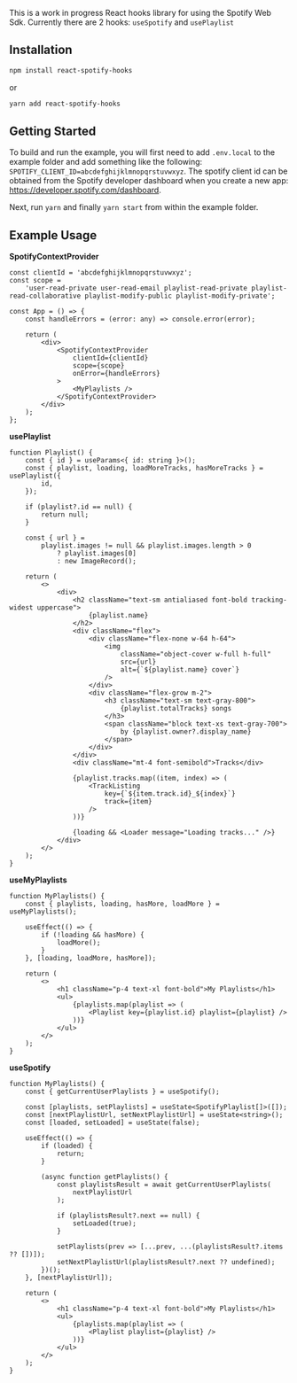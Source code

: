 This is a work in progress React hooks library for using the Spotify Web Sdk.  Currently there are 2 hooks: `useSpotify` and `usePlaylist`

## Installation

```bash
npm install react-spotify-hooks
```
or

```bash
yarn add react-spotify-hooks
```

## Getting Started

To build and run the example, you will first need to add `.env.local` to the example folder and add something like the following: `SPOTIFY_CLIENT_ID=abcdefghijklmnopqrstuvwxyz`. The spotify client id can be obtained from the Spotify developer dashboard when you create a new app: https://developer.spotify.com/dashboard.

Next, run `yarn` and finally `yarn start` from within the example folder.

## Example Usage

**SpotifyContextProvider**

```typescriptreact
const clientId = 'abcdefghijklmnopqrstuvwxyz';
const scope =
    'user-read-private user-read-email playlist-read-private playlist-read-collaborative playlist-modify-public playlist-modify-private';

const App = () => {
    const handleErrors = (error: any) => console.error(error);

    return (
        <div>
            <SpotifyContextProvider
                clientId={clientId}
                scope={scope}
                onError={handleErrors}
            >
                <MyPlaylists />
            </SpotifyContextProvider>
        </div>
    );
};
```

**usePlaylist**

```typescriptreact
function Playlist() {
    const { id } = useParams<{ id: string }>();
    const { playlist, loading, loadMoreTracks, hasMoreTracks } = usePlaylist({
        id,
    });

    if (playlist?.id == null) {
        return null;
    }

    const { url } =
        playlist.images != null && playlist.images.length > 0
            ? playlist.images[0]
            : new ImageRecord();

    return (
        <>
            <div>
                <h2 className="text-sm antialiased font-bold tracking-widest uppercase">
                    {playlist.name}
                </h2>
                <div className="flex">
                    <div className="flex-none w-64 h-64">
                        <img
                            className="object-cover w-full h-full"
                            src={url}
                            alt={`${playlist.name} cover`}
                        />
                    </div>
                    <div className="flex-grow m-2">
                        <h3 className="text-sm text-gray-800">
                            {playlist.totalTracks} songs
                        </h3>
                        <span className="block text-xs text-gray-700">
                            by {playlist.owner?.display_name}
                        </span>
                    </div>
                </div>
                <div className="mt-4 font-semibold">Tracks</div>

                {playlist.tracks.map((item, index) => (
                    <TrackListing
                        key={`${item.track.id}_${index}`}
                        track={item}
                    />
                ))}

                {loading && <Loader message="Loading tracks..." />}
            </div>
        </>
    );
}
```

**useMyPlaylists**

```typescriptreact
function MyPlaylists() {
    const { playlists, loading, hasMore, loadMore } = useMyPlaylists();

    useEffect(() => {
        if (!loading && hasMore) {
            loadMore();
        }
    }, [loading, loadMore, hasMore]);

    return (
        <>
            <h1 className="p-4 text-xl font-bold">My Playlists</h1>
            <ul>
                {playlists.map(playlist => (
                    <Playlist key={playlist.id} playlist={playlist} />
                ))}
            </ul>
        </>
    );
}
```

**useSpotify**

```typescriptreact
function MyPlaylists() {
    const { getCurrentUserPlaylists } = useSpotify();

    const [playlists, setPlaylists] = useState<SpotifyPlaylist[]>([]);
    const [nextPlaylistUrl, setNextPlaylistUrl] = useState<string>();
    const [loaded, setLoaded] = useState(false);

    useEffect(() => {
        if (loaded) {
            return;
        }

        (async function getPlaylists() {
            const playlistsResult = await getCurrentUserPlaylists(
                nextPlaylistUrl
            );

            if (playlistsResult?.next == null) {
                setLoaded(true);
            }

            setPlaylists(prev => [...prev, ...(playlistsResult?.items ?? [])]);
            setNextPlaylistUrl(playlistsResult?.next ?? undefined);
        })();
    }, [nextPlaylistUrl]);

    return (
        <>
            <h1 className="p-4 text-xl font-bold">My Playlists</h1>
            <ul>
                {playlists.map(playlist => (
                    <Playlist playlist={playlist} />
                ))}
            </ul>
        </>
    );
}
```